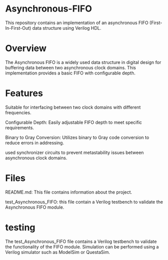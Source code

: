 # Asynchronous-FIFO

This repository contains an implementation of an asynchronous FIFO (First-In-First-Out) data structure using Verilog HDL.


# Overview
The Asynchronous FIFO is a widely used data structure in digital design for buffering data between two asynchronous clock domains. This implementation provides a basic FIFO with configurable depth.


# Features
Suitable for interfacing between two clock domains with different frequencies.

Configurable Depth: Easily adjustable FIFO depth to meet specific requirements.

Binary to Gray Conversion: Utilizes binary to Gray code conversion to reduce errors in addressing.

used synchronizer circuits to prevent metastability issues between asynchronous clock domains.

# Files
README.md: This file contains information about the project.

test_Asynchronous_FIFO: this file contain a Verilog testbench to validate the Asynchronous FIFO module.

# testing

The test_Asynchronous_FIFO file contains a Verilog testbench to validate the functionality of the FIFO module. Simulation can be performed using a Verilog simulator such as ModelSim or QuestaSim.

